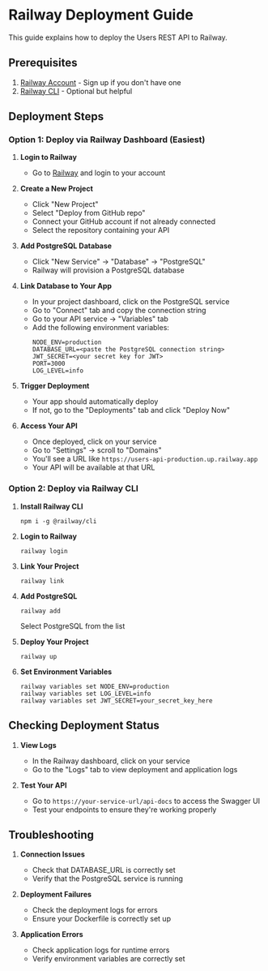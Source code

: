 # Railway Deployment Guide

This guide explains how to deploy the Users REST API to Railway.

## Prerequisites

1. [Railway Account](https://railway.app/) - Sign up if you don't have one
2. [Railway CLI](https://docs.railway.app/develop/cli) - Optional but helpful

## Deployment Steps

### Option 1: Deploy via Railway Dashboard (Easiest)

1. **Login to Railway**
   - Go to [Railway](https://railway.app/) and login to your account

2. **Create a New Project**
   - Click "New Project" 
   - Select "Deploy from GitHub repo"
   - Connect your GitHub account if not already connected
   - Select the repository containing your API

3. **Add PostgreSQL Database**
   - Click "New Service" → "Database" → "PostgreSQL"
   - Railway will provision a PostgreSQL database

4. **Link Database to Your App**
   - In your project dashboard, click on the PostgreSQL service
   - Go to "Connect" tab and copy the connection string 
   - Go to your API service → "Variables" tab
   - Add the following environment variables:
     ```
     NODE_ENV=production
     DATABASE_URL=<paste the PostgreSQL connection string>
     JWT_SECRET=<your secret key for JWT>
     PORT=3000
     LOG_LEVEL=info
     ```

5. **Trigger Deployment**
   - Your app should automatically deploy
   - If not, go to the "Deployments" tab and click "Deploy Now"

6. **Access Your API**
   - Once deployed, click on your service
   - Go to "Settings" → scroll to "Domains"
   - You'll see a URL like `https://users-api-production.up.railway.app`
   - Your API will be available at that URL

### Option 2: Deploy via Railway CLI

1. **Install Railway CLI**
   ```
   npm i -g @railway/cli
   ```

2. **Login to Railway**
   ```
   railway login
   ```

3. **Link Your Project**
   ```
   railway link
   ```

4. **Add PostgreSQL**
   ```
   railway add
   ```
   Select PostgreSQL from the list

5. **Deploy Your Project**
   ```
   railway up
   ```

6. **Set Environment Variables**
   ```
   railway variables set NODE_ENV=production
   railway variables set LOG_LEVEL=info
   railway variables set JWT_SECRET=your_secret_key_here
   ```

## Checking Deployment Status

1. **View Logs**
   - In the Railway dashboard, click on your service
   - Go to the "Logs" tab to view deployment and application logs

2. **Test Your API**
   - Go to `https://your-service-url/api-docs` to access the Swagger UI
   - Test your endpoints to ensure they're working properly

## Troubleshooting

1. **Connection Issues**
   - Check that DATABASE_URL is correctly set
   - Verify that the PostgreSQL service is running

2. **Deployment Failures**
   - Check the deployment logs for errors
   - Ensure your Dockerfile is correctly set up

3. **Application Errors**
   - Check application logs for runtime errors
   - Verify environment variables are correctly set 